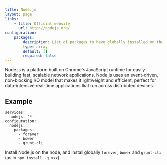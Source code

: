 ```yaml
---
title: Node.js
layout: page
links:
    - title: Official website
      url: http://nodejs.org/
configuration: 
    packages: 
        description: List of packages to have globally installed on the server
        type: array
        default: []
        required: false
---
```

Node.js is a platform built on Chrome's JavaScript runtime for easily building fast, scalable network applications. Node.js uses an event-driven, non-blocking I/O model that makes it lightweight and efficient, perfect for data-intensive real-time applications that run across distributed devices.

## Example

    services:
      nodejs: '*'
    configuration:
      nodejs: 
        packages:
          - forever
          - bower
          - grunt-cli

Install Node.js on the node, and install globally `forever`, `bower` and `grunt-cli` (as in `npm install -g xxx`).